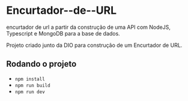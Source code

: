 # Encurtador--de--URL
encurtador de url a partir da construção de uma API com NodeJS, Typescript e MongoDB para a base de dados.

Projeto criado junto da DIO para construção de um Encurtador de URL.

## Rodando o projeto

- `npm install`
- `npm run build`
- `npm run dev`
